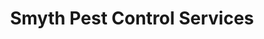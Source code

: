 ---
title: "Smyth Pest Control Services"
url: /chard/smyth-pest-control-services/
shop: pest control
---